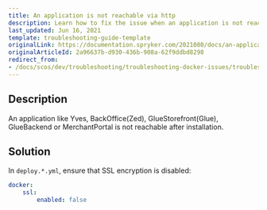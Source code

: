 ```yaml
---
title: An application is not reachable via http
description: Learn how to fix the issue when an application is not reachable via http when running your applications in docker with your Spryker projects.
last_updated: Jun 16, 2021
template: troubleshooting-guide-template
originalLink: https://documentation.spryker.com/2021080/docs/an-application-is-not-reachable-via-http
originalArticleId: 2a96637b-d930-436b-908a-62f9ddbd8298
redirect_from:
- /docs/scos/dev/troubleshooting/troubleshooting-docker-issues/troubleshooting-running-applications-in-docker/an-application-is-not-reachable-via-http.html
---
```


## Description

An application like Yves, BackOffice(Zed), GlueStorefront(Glue), GlueBackend or MerchantPortal is not reachable after installation.

## Solution

In `deploy.*.yml`, ensure that SSL encryption is disabled:

```yaml
docker:
    ssl:
        enabled: false
```
